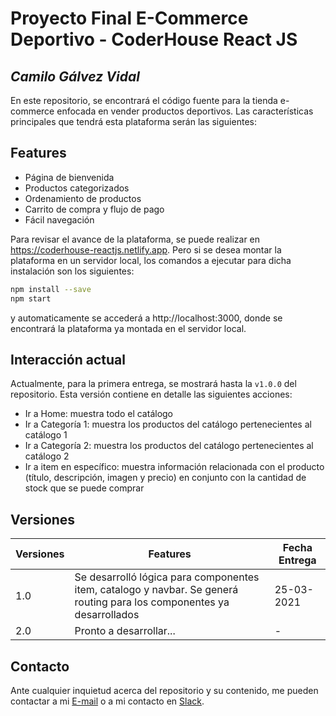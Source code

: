 # Proyecto Final E-Commerce Deportivo - CoderHouse React JS
## _Camilo Gálvez Vidal_

En este repositorio, se encontrará el código fuente para la tienda e-commerce enfocada en vender productos deportivos. Las características principales que tendrá esta plataforma serán las siguientes:
## Features
- Página de bienvenida
- Productos categorizados
- Ordenamiento de productos
- Carrito de compra y flujo de pago
- Fácil navegación

Para revisar el avance de la plataforma, se puede realizar en https://coderhouse-reactjs.netlify.app. Pero si se desea montar la plataforma en un servidor local, los comandos a ejecutar para dicha instalación son los siguientes:

```sh
npm install --save
npm start
```

y automaticamente se accederá a http://localhost:3000, donde se encontrará la plataforma ya montada en el servidor local.

## Interacción actual

Actualmente, para la primera entrega, se mostrará hasta la `v1.0.0` del repositorio. Esta versión contiene en detalle las siguientes acciones:
- Ir a Home: muestra todo el catálogo
- Ir a Categoría 1: muestra los productos del catálogo pertenecientes al catálogo 1
- Ir a Categoría 2: muestra los productos del catálogo pertenecientes al catálogo 2
- Ir a item en específico: muestra información relacionada con el producto (título, descripción, imagen y precio) en conjunto con la cantidad de stock que se puede comprar


## Versiones

| Versiones | Features | Fecha Entrega 
| ------ | ------ | ------ | 
| 1.0 | Se desarrolló lógica para componentes item, catalogo y navbar. Se generá routing para los componentes ya desarrollados| 25-03-2021 |
| 2.0 | Pronto a desarrollar... | - |

## Contacto

Ante cualquier inquietud acerca del repositorio y su contenido, me pueden contactar a mi [E-mail][E-mail] o a mi contacto en [Slack][Slack].

[//]: # (These are reference links used in the body of this note and get stripped out when the markdown processor does its job. There is no need to format nicely because it shouldn't be seen. Thanks SO - http://stackoverflow.com/questions/4823468/store-comments-in-markdown-syntax)

   [E-mail]: <camilogalvezv@gmail.com>
   [Slack]: <@Camilo Gálvez>